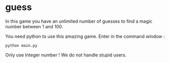# guess

In this game you have an unlimited number of guesses to find a magic number between 1 and 100. 

You need python to use this amazing game. Enter in the command window : 
```
python main.py
```
Only use Integer number ! We do not handle stupid users. 
